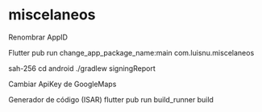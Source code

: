 # miscelaneos

Renombrar AppID

Flutter pub run change_app_package_name:main com.luisnu.miscelaneos

sah-256
cd android
./gradlew signingReport

Cambiar ApiKey de GoogleMaps

Generador de código (ISAR)
flutter pub run build_runner build